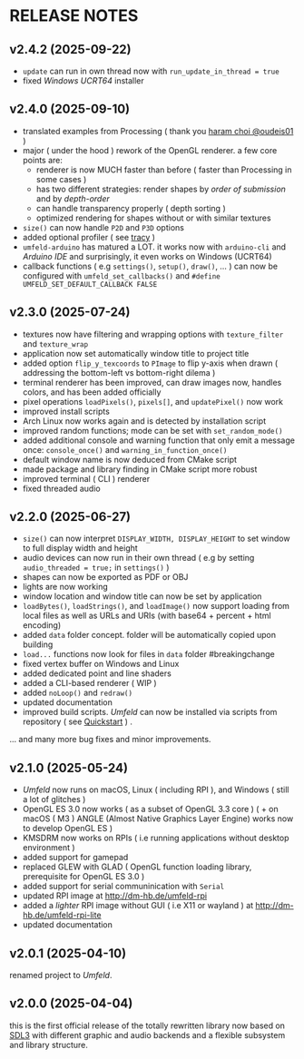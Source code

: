 # RELEASE NOTES

## v2.4.2 (2025-09-22)

- `update` can run in own thread now with `run_update_in_thread = true`
- fixed *Windows UCRT64* installer

## v2.4.0 (2025-09-10)

- translated examples from Processing ( thank you [haram choi @oudeis01](https://github.com/oudeis01) )
- major ( under the hood ) rework of the OpenGL renderer. a few core points are:
    - renderer is now MUCH faster than before ( faster than Processing in some cases )
    - has two different strategies: render shapes by *order of submission* and by *depth-order*
    - can handle transparency properly ( depth sorting )
    - optimized rendering for shapes without or with similar textures 
- `size()` can now handle `P2D` and `P3D` options
- added optional profiler ( see [tracy](https://github.com/wolfpld/tracy) )
- `umfeld-arduino` has matured a LOT. it works now with `arduino-cli` and *Arduino IDE* and surprisingly, it even works on Windows (UCRT64)
- callback functions ( e.g `settings()`, `setup()`, `draw()`, … ) can now be configured with `umfeld_set_callbacks()` and `#define UMFELD_SET_DEFAULT_CALLBACK FALSE`

## v2.3.0 (2025-07-24)

- textures now have filtering and wrapping options with `texture_filter` and `texture_wrap`
- application now set automatically window title to project title
- added option `flip_y_texcoords` to `PImage` to flip y-axis when drawn ( addressing the bottom-left vs bottom-right dilema )
- terminal renderer has been improved, can draw images now, handles colors, and has been added officially
- pixel operations `loadPixels()`, `pixels[]`, and `updatePixel()` now work
- improved install scripts
- Arch Linux now works again and is detected by installation script
- improved random functions; mode can be set with `set_random_mode()`
- added additional console and warning function that only emit a message once: `console_once()` and `warning_in_function_once()`
- default window name is now deduced from CMake script
- made package and library finding in CMake script more robust 
- improved terminal ( CLI ) renderer
- fixed threaded audio

## v2.2.0 (2025-06-27)

- `size()` can now interpret `DISPLAY_WIDTH, DISPLAY_HEIGHT` to set window to full display width and height
- audio devices can now run in their own thread ( e.g by setting `audio_threaded = true;` in `settings()` )
- shapes can now be exported as PDF or OBJ
- lights are now working
- window location and window title can now be set by application
- `loadBytes()`, `loadStrings()`, and `loadImage()` now support loading from local files as well as URLs and URIs (with base64 + percent + html encoding)
- added `data` folder concept. folder will be automatically copied upon building
- `load...` functions now look for files in `data` folder #breakingchange
- fixed vertex buffer on Windows and Linux
- added dedicated point and line shaders
- added a CLI-based renderer ( WIP )
- added `noLoop()` and `redraw()`
- updated documentation
- improved build scripts. *Umfeld* can now be installed via scripts from repository ( see [Quickstart](README.md#Quickstart) ) .

... and many more bug fixes and minor improvements.

## v2.1.0 (2025-05-24)

- *Umfeld* now runs on macOS, Linux ( including RPI ), and Windows ( still a lot of glitches )
- OpenGL ES 3.0 now works ( as a subset of OpenGL 3.3 core ) ( + on macOS ( M3 ) ANGLE (Almost Native Graphics Layer Engine) works now to develop OpenGL ES )
- KMSDRM now works on RPIs ( i.e running applications without desktop environment )
- added support for gamepad
- replaced GLEW with GLAD ( OpenGL function loading library, prerequisite for OpenGL ES 3.0 )
- added support for serial communinication with `Serial`
- updated RPI image at http://dm-hb.de/umfeld-rpi
- added a *lighter* RPI image without GUI ( i.e X11 or wayland ) at http://dm-hb.de/umfeld-rpi-lite
- updated documentation

## v2.0.1 (2025-04-10)

renamed project to *Umfeld*.

## v2.0.0 (2025-04-04)

this is the first official release of the totally rewritten library now based on [SDL3](https://wiki.libsdl.org/SDL3) with different graphic and audio backends and a flexible subsystem and library structure.

